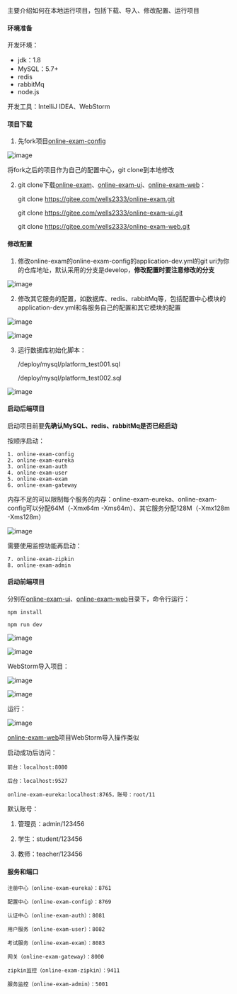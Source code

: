 
主要介绍如何在本地运行项目，包括下载、导入、修改配置、运行项目

#### 环境准备

开发环境：

- jdk：1.8
- MySQL：5.7+
- redis
- rabbitMq
- node.js

开发工具：IntelliJ IDEA、WebStorm

#### 项目下载

1. 先fork项目[online-exam-config](https://gitee.com/wells2333/online-exam-config.git)

![image](images/deploy/fork_config.png)

将fork之后的项目作为自己的配置中心，git clone到本地修改

2. git clone下载[online-exam](https://gitee.com/wells2333/online-exam.git)、[online-exam-ui](https://gitee.com/wells2333/online-exam-ui.git)、[online-exam-web](https://gitee.com/wells2333/online-exam-web.git)：

    git clone https://gitee.com/wells2333/online-exam.git
    
    git clone https://gitee.com/wells2333/online-exam-ui.git
    
    git clone https://gitee.com/wells2333/online-exam-web.git

#### 修改配置

1. 修改online-exam的online-exam-config的application-dev.yml的git uri为你的仓库地址，默认采用的分支是develop，**修改配置时要注意修改的分支**

![image](images/deploy/git_config.png)

2. 修改其它服务的配置，如数据库、redis、rabbitMq等，包括配置中心模块的application-dev.yml和各服务自己的配置和其它模块的配置

![image](images/deploy/online_exam_config.png)

![image](images/deploy/modules_config.png)

3. 运行数据库初始化脚本：

    /deploy/mysql/platform_test001.sql
    
    /deploy/mysql/platform_test002.sql
    
![image](images/deploy/init_sql.png)

#### 启动后端项目

启动项目前要**先确认MySQL、redis、rabbitMq是否已经启动**

按顺序启动：

    1. online-exam-config
    2. online-exam-eureka
    3. online-exam-auth
    4. online-exam-user
    5. online-exam-exam
    6. online-exam-gateway
    
内存不足的可以限制每个服务的内存：online-exam-eureka、online-exam-config可以分配64M（-Xmx64m -Xms64m）、其它服务分配128M（-Xmx128m -Xms128m）
    
![image](images/deploy/config_xms.png)    
    
    
需要使用监控功能再启动：

    7. online-exam-zipkin
    8. online-exam-admin

#### 启动前端项目

分别在[online-exam-ui](https://gitee.com/wells2333/online-exam-ui.git)、[online-exam-web](https://gitee.com/wells2333/online-exam-web.git)目录下，命令行运行：

    npm install

    npm run dev
    
![image](images/deploy/npm_install.png)    

![image](images/deploy/npm_run.png) 

WebStorm导入项目：

![image](images/deploy/import_add_configuration.png) 

![image](images/deploy/import_online_exam_ui_config.png) 

运行：

![image](images/deploy/import_online_exam_ui_run.png) 

[online-exam-web](https://gitee.com/wells2333/online-exam-web.git)项目WebStorm导入操作类似

启动成功后访问：
    
    前台：localhost:8080
        
    后台：localhost:9527

    online-exam-eureka:localhost:8765，账号：root/11
    
默认账号：

1. 管理员：admin/123456

2. 学生：student/123456

3. 教师：teacher/123456

#### 服务和端口

    注册中心（online-exam-eureka）：8761

    配置中心（online-exam-config）：8769

    认证中心（online-exam-auth）：8081

    用户服务（online-exam-user）：8082

    考试服务（online-exam-exam）：8083

    网关（online-exam-gateway）：8000

    zipkin监控（online-exam-zipkin）：9411

    服务监控（online-exam-admin）：5001